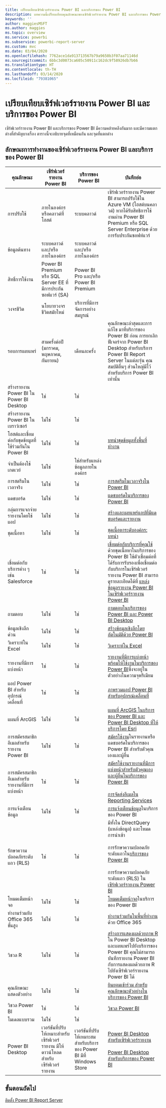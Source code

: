 ```yaml
---
title: เปรียบเทียบเซิร์ฟเวอร์รายงาน Power BI และบริการของ Power BI
description: บทความนี้เปรียบเทียบคุณลักษณะของเซิร์ฟเวอร์รายงาน Power BI และบริการของ Power BI
keywords: ''
author: maggiesMSFT
ms.author: maggies
ms.topic: overview
ms.service: powerbi
ms.subservice: powerbi-report-server
ms.custom: mvc
ms.date: 03/04/2020
ms.openlocfilehash: 7762ace1da913713567b79a9650b3f07aa71146d
ms.sourcegitcommit: 6bbc3d0073ca605c50911c162dc9f58926db7b66
ms.translationtype: HT
ms.contentlocale: th-TH
ms.lasthandoff: 03/14/2020
ms.locfileid: "79381065"
---
```

# <a name="comparing-power-bi-report-server-and-the-power-bi-service"></a>เปรียบเทียบเซิร์ฟเวอร์รายงาน Power BI และบริการของ Power BI

เซิร์ฟเวอร์รายงาน Power BI และบริการของ Power BI มีความคล้ายคลึงกันมาก และมีความแตกต่างที่สำคัญบางเรื่อง ตารางนี้จะอธิบายจุดที่เหมือนกัน และจุดที่แตกต่าง

## <a name="features-of-power-bi-report-server-and-the-power-bi-service"></a>ลักษณะการทำงานของเซิร์ฟเวอร์รายงาน Power BI และบริการของ Power BI

| คุณลักษณะ | เซิร์ฟเวอร์รายงาน Power BI | บริการของ Power BI | บันทึกย่อ |
|---------|---------|---------|---------|
| การปรับใช้ | ภายในองค์กร หรือคลาวด์ที่โฮสต์ | ระบบคลาวด์ | เซิร์ฟเวอร์รายงาน Power BI สามารถปรับใช้ใน Azure VM (โฮสต์บนคลาวด์) หากได้รับสิทธิการใช้งานผ่าน Power BI Premium หรือ SQL Server Enterprise ด้วยการรับประกันซอฟท์แวร์|
| ข้อมูลต้นทาง | ระบบคลาวด์ และ/หรือ ภายในองค์กร | ระบบคลาวด์ และ/หรือ ภายในองค์กร |  |
| สิทธิ์การใช้งาน | Power BI Premium หรือ SQL Server EE ที่มีการประกันซอฟแวร์ (SA) | Power BI Pro และ/หรือ Power BI Premium | |  
| วงจรชีวิต | นโยบายวงจรชีวิตสมัยใหม่ | บริการที่มีการจัดการอย่างสมบูรณ์ |  |
| รอบการเผยแพร่ | สามครั้งต่อปี (มกราคม, พฤษภาคม, กันยายน) | เดือนละครั้ง | คุณลักษณะล่าสุดและการแก้ไข มาที่บริการของ Power BI ก่อน การยกเลิกฟีเจอร์จาก Power BI Desktop สำหรับบริการ Power BI Report Server ในแต่ละรุ่น คุณสมบัติอื่นๆ ส่วนใหญ่มีไว้สำหรับบริการ Power BI เท่านั้น |
| สร้างรายงาน Power BI ใน Power BI Desktop | ใช่ | ใช่ |  |
| สร้างรายงาน Power BI ในเบราว์เซอร์ | ไม่ใช่ | ใช่ |  |
| โฮสต์และเชื่อมต่อกับชุดข้อมูลที่ใช้ร่วมกันใน Power BI | ไม่ใช่ | ใช่ | [บทนำชุดข้อมูลทั้งพื้นที่ทำงาน](../service-datasets-across-workspaces.md) |
| จำเป็นต้องใช้เกตเวย์ | ไม่ใช่ | ใช่สำหรับแหล่งข้อมูลภายในองค์กร |  |
| การสตรีมในเวลาจริง | ไม่ใช่ | ใช่ | [การสตรีมในเวลาจริงใน Power BI](../service-real-time-streaming.md) |
| แดชบอร์ด | ไม่ใช่ | ใช่ | [แดชบอร์ดในบริการของ Power BI](../consumer/end-user-dashboards.md) |
| กลุ่มการแจกจ่ายรายงานโดยใช้แอป | ไม่ใช่ | ใช่ | [สร้างและเผยแพร่แอปที่มีแดชบอร์ดและรายงาน](../service-create-distribute-apps.md) |
| ชุดเนื้อหา | ไม่ใช่ | ใช่ | [ชุดเนื้อหาระดับองค์กร: บทนำ](../service-organizational-content-pack-introduction.md) |
| เชื่อมต่อกับบริการต่าง ๆ เช่น Salesforce | ใช่ | ใช่ | [เชื่อมต่อกับบริการที่คุณใช้](../service-connect-to-services.md)ด้วยชุดเนื้อหาในบริการของ Power BI ใช้ตัวเชื่อมต่อที่ได้รับการรับรองเพื่อเชื่อมต่อกับบริการในเซิร์ฟเวอร์รายงาน Power BI สามารถดูรายละเอียดได้ที่ [แหล่งข้อมูลรายงาน Power BI ในเซิร์ฟเวอร์รายงาน Power BI](data-sources.md) |
| ถามตอบ | ไม่ใช่ | ใช่ | [ถามตอบในบริการของ Power BI และ Power BI Desktop](../power-bi-tutorial-q-and-a.md) 
| ข้อมูลเชิงลึกด่วน | ไม่ใช่ | ใช่ | [สร้างข้อมูลเชิงลึกโดยอัตโนมัติด้วย Power BI](../consumer/end-user-insights.md) |
| วิเคราะห์ใน Excel | ไม่ใช่ | ใช่ | [วิเคราะห์ใน Excel](../service-analyze-in-excel.md) 
| รายงานที่มีการแบ่งหน้า | ใช่ | ใช่ | [รายงานที่มีการแบ่งหน้าพร้อมให้ใช้งานในบริการของ Power BI](../paginated-reports/paginated-reports-report-builder-power-bi.md)ซึ่งจะอยู่ในตัวอย่างในความจุพรีเมียม |
| แอป Power BI สำหรับอุปกรณ์เคลื่อนที่ | ใช่ | ใช่ | [ภาพรวมแอป Power BI สำหรับอุปกรณ์เคลื่อนที่](../consumer/mobile/mobile-apps-for-mobile-devices.md) |
| แผนที่ ArcGIS | ไม่ใช่ | ใช่ | [แผนที่ ArcGIS ในบริการของ Power BI และ Power BI Desktop ที่ให้บริการโดย Esri](../visuals/power-bi-visualization-arcgis.md) |
| การสมัครสมาชิกอีเมลสำหรับรายงาน Power BI | ไม่ใช่ | ใช่ | [สมัครใช้งาน](../service-report-subscribe.md)ในรายงานหรือแดชบอร์ดในบริการของ Power BI สำหรับตัวคุณเองและผู้อื่น |
| การสมัครสมาชิกอีเมลสำหรับรายงานที่มีการแบ่งหน้า | ใช่ | ใช่ | [สมัครใช้งานรายงานที่มีการแบ่งหน้าสำหรับตัวคุณเองและผู้อื่นในบริการของ Power BI](../consumer/paginated-reports-subscriptions.md)<br><br>[การจัดส่งอีเมลใน Reporting Services](https://docs.microsoft.com/sql/reporting-services/working-with-subscriptions-web-portal)  |
| การแจ้งเตือนข้อมูล | ไม่ใช่ | ใช่ | [การแจ้งเตือนข้อมูล](../service-set-data-alerts.md)ในบริการของ Power BI
| รักษาความปลอดภัยระดับแถว (RLS) | ใช่ | ใช่ | มีทั้งใน DirectQuery (แหล่งข้อมูล) และโหมดการนำเข้า <br><br>การรักษาความปลอดภัยระดับแถวใน[บริการของ Power BI](../service-admin-rls.md) <br><br>การรักษาความปลอดภัยระดับแถว (RLS) ใน[เซิร์ฟเวอร์รายงาน Power BI](row-level-security-report-server.md) |
| โหมดเต็มหน้าจอ | ไม่ใช่ | ใช่ | [โหมดเต็มหน้าจอ](../consumer/end-user-focus.md)ในบริการของ Power BI |
| ทำงานร่วมกับ Office 365 ขั้นสูง | ไม่ใช่ | ใช่ | [ทำงานร่วมกันในพื้นที่ทำงาน](../service-collaborate-power-bi-workspace.md)ด้วย Office 365 |
| วิชวล R | ไม่ใช่ | ใช่ | [สร้างการแสดงผลด้วยภาพ R](../desktop-r-visuals.md) ใน Power BI Desktop และเผยแพร่ไปยังบริการของ Power BI คุณไม่สามารถบันทึกรายงาน Power BI กับการแสดงผลด้วยภาพ R ไปยังเซิร์ฟเวอร์รายงาน Power BI ได้  |
| คุณลักษณะแสดงตัวอย่าง | ไม่ใช่ | ใช่ | [ยินยอมเข้าร่วม สำหรับคุณลักษณะตัวอย่างในบริการของ Power BI](../consumer/end-user-preview-features.md) |
| วิชวล Power BI | ใช่ | ใช่ | [วิชวล Power BI](../developer/visuals/power-bi-custom-visuals.md) |
| โมเดลแบบรวม | ไม่ใช่ | ใช่ |
| Power BI Desktop | เวอร์ชันที่ปรับให้เหมาะสำหรับเซิร์ฟเวอร์รายงาน มีให้ดาวน์โหลดสำหรับเซิร์ฟเวอร์รายงาน | เวอร์ชันที่ปรับให้เหมาะสมสำหรับบริการของ Power BI มีที่ Windows Store | [Power BI Desktop สำหรับเซิร์ฟเวอร์รายงาน](https://powerbi.microsoft.com/report-server/) <br><br> [Power BI Desktop สำหรับบริการของ Power BI](https://aka.ms/pbidesktopstore) |

## <a name="next-steps"></a>ขั้นตอนถัดไป

[ติดตั้ง Power BI Report Server](install-report-server.md)
